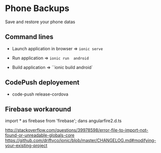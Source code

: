 # Phone Backups

Save and restore your phone datas

## Command lines

* Launch application in browser => `ionic serve`

* Run application => `ionic run  android`

* Build application => ``ionic build android`

## CodePush deployement

* code-push release-cordova <appName> <platform>

## Firebase workaround
import * as firebase from 'firebase'; dans angularfire2.d.ts

http://stackoverflow.com/questions/39978598/error-file-to-import-not-found-or-unreadable-globals-core
https://github.com/driftyco/ionic/blob/master/CHANGELOG.md#modifying-your-existing-project
